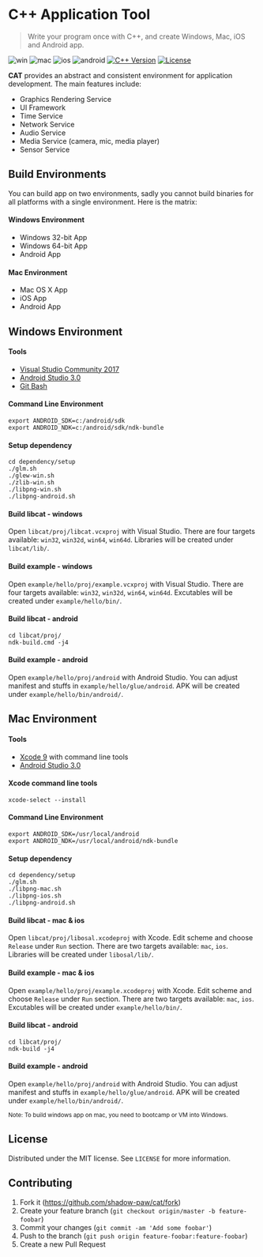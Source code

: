 # C++ Application Tool
> Write your program once with C++, and create Windows, Mac, iOS and Android app.

![win](https://img.shields.io/badge/win-pass-brightgreen.svg)
![mac](https://img.shields.io/badge/mac-pass-brightgreen.svg)
![ios](https://img.shields.io/badge/ios-pass-brightgreen.svg)
![android](https://img.shields.io/badge/android-pass-brightgreen.svg)
[![C++ Version][cpp-image]][cpp-url]
[![License][license-image]][license-url]

**CAT** provides an abstract and consistent environment for application development. The main features include:
- Graphics Rendering Service
- UI Framework
- Time Service
- Network Service
- Audio Service
- Media Service (camera, mic, media player)
- Sensor Service

## Build Environments
You can build app on two environments, sadly you cannot build binaries for all platforms with a single environment. Here is the matrix:

#### Windows Environment
- Windows 32-bit App
- Windows 64-bit App
- Android App

#### Mac Environment
- Mac OS X App
- iOS App
- Android App

## Windows Environment
#### Tools
- [Visual Studio Community 2017][visualstudio-url]
- [Android Studio 3.0][android-url]
- [Git Bash][git-url]

#### Command Line Environment
```
export ANDROID_SDK=c:/android/sdk
export ANDROID_NDK=c:/android/sdk/ndk-bundle
```

#### Setup dependency
```
cd dependency/setup
./glm.sh
./glew-win.sh
./zlib-win.sh
./libpng-win.sh
./libpng-android.sh
```

#### Build libcat - windows
Open `libcat/proj/libcat.vcxproj` with Visual Studio. There are four targets available: `win32`, `win32d`, `win64`, `win64d`. Libraries will be created under `libcat/lib/`.

#### Build example - windows
Open `example/hello/proj/example.vcxproj` with Visual Studio. There are four targets available: `win32`, `win32d`, `win64`, `win64d`. Excutables will be created under `example/hello/bin/`.

#### Build libcat - android
```
cd libcat/proj/
ndk-build.cmd -j4
```
  
#### Build example - android
Open `example/hello/proj/android` with Android Studio. You can adjust manifest and stuffs in `example/hello/glue/android`. APK will be created under `example/hello/bin/android/`.

## Mac Environment
#### Tools
- [Xcode 9][xcode-url] with command line tools
- [Android Studio 3.0][android-url]

#### Xcode command line tools
```
xcode-select --install
```

#### Command Line Environment
```
export ANDROID_SDK=/usr/local/android
export ANDROID_NDK=/usr/local/android/ndk-bundle
```

#### Setup dependency
```
cd dependency/setup
./glm.sh
./libpng-mac.sh
./libpng-ios.sh
./libpng-android.sh
```

#### Build libcat - mac & ios
Open `libcat/proj/libosal.xcodeproj` with Xcode. Edit scheme and choose ``Release`` under ``Run`` section. There are two targets available: `mac`, `ios`. Libraries will be created under `libosal/lib/`.

#### Build example - mac & ios
Open `example/hello/proj/example.xcodeproj` with Xcode. Edit scheme and choose ``Release`` under ``Run`` section. There are two targets available: `mac`, `ios`. Excutables will be created under `example/hello/bin/`.

#### Build libcat - android
```
cd libcat/proj/
ndk-build -j4
```

#### Build example - android
Open `example/hello/proj/android` with Android Studio. You can adjust manifest and stuffs in `example/hello/glue/android`. APK will be created under `example/hello/bin/android/`.

<sup>Note: To build windows app on mac, you need to bootcamp or VM into Windows.</sup>

## License

Distributed under the MIT license. See ``LICENSE`` for more information.

## Contributing

1. Fork it (<https://github.com/shadow-paw/cat/fork>)
2. Create your feature branch (`git checkout origin/master -b feature-foobar`)
3. Commit your changes (`git commit -am 'Add some foobar'`)
4. Push to the branch (`git push origin feature-foobar:feature-foobar`)
5. Create a new Pull Request

<!-- Markdown link & img dfn's -->
[cpp-image]: https://img.shields.io/badge/c%2B%2B-14-green.svg
[cpp-url]: https://en.wikipedia.org/wiki/C%2B%2B14
[license-image]: https://img.shields.io/badge/license-MIT-blue.svg
[license-url]: LICENSE
[visualstudio-url]: https://www.visualstudio.com/downloads/
[xcode-url]: https://developer.apple.com/xcode/
[android-url]: https://developer.android.com/studio/preview/index.html
[git-url]: https://git-scm.com/downloads
